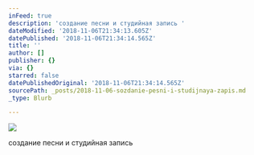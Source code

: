 ```yaml
---
inFeed: true
description: 'создание песни и студийная запись '
dateModified: '2018-11-06T21:34:13.605Z'
datePublished: '2018-11-06T21:34:14.565Z'
title: ''
author: []
publisher: {}
via: {}
starred: false
datePublishedOriginal: '2018-11-06T21:34:14.565Z'
sourcePath: _posts/2018-11-06-sozdanie-pesni-i-studijnaya-zapis.md
_type: Blurb

---
```

![](https://the-grid-user-content.s3-us-west-2.amazonaws.com/fd08983d-5df5-4d07-819b-d981029ad355.jpg)

создание песни и студийная запись